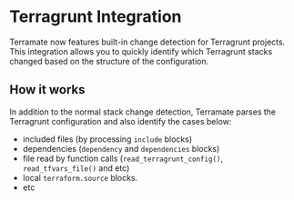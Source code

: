 # Terragrunt Integration

Terramate now features built-in change detection for Terragrunt projects. This integration allows you to quickly identify which Terragrunt stacks changed based on the structure of the configuration.

## How it works

In addition to the normal stack change detection, Terramate parses the Terragrunt configuration and also identify the cases below:

- included files (by processing `include` blocks)
- dependencies (`dependency` and `dependencies` blocks)
- file read by function calls (`read_terragrunt_config()`, `read_tfvars_file()` and etc)
- local `terraform.source` blocks.
- etc
